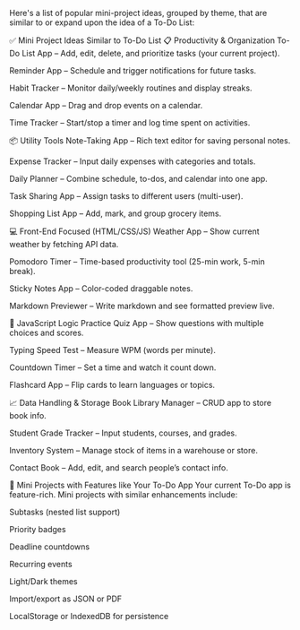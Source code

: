 Here's a list of popular mini-project ideas, grouped by theme, that are similar to or expand upon the idea of a To-Do List:

✅ Mini Project Ideas Similar to To-Do List
📋 Productivity & Organization
To-Do List App – Add, edit, delete, and prioritize tasks (your current project).

Reminder App – Schedule and trigger notifications for future tasks.

Habit Tracker – Monitor daily/weekly routines and display streaks.

Calendar App – Drag and drop events on a calendar.

Time Tracker – Start/stop a timer and log time spent on activities.

📦 Utility Tools
Note-Taking App – Rich text editor for saving personal notes.

Expense Tracker – Input daily expenses with categories and totals.

Daily Planner – Combine schedule, to-dos, and calendar into one app.

Task Sharing App – Assign tasks to different users (multi-user).

Shopping List App – Add, mark, and group grocery items.

💻 Front-End Focused (HTML/CSS/JS)
Weather App – Show current weather by fetching API data.

Pomodoro Timer – Time-based productivity tool (25-min work, 5-min break).

Sticky Notes App – Color-coded draggable notes.

Markdown Previewer – Write markdown and see formatted preview live.

🧠 JavaScript Logic Practice
Quiz App – Show questions with multiple choices and scores.

Typing Speed Test – Measure WPM (words per minute).

Countdown Timer – Set a time and watch it count down.

Flashcard App – Flip cards to learn languages or topics.

📈 Data Handling & Storage
Book Library Manager – CRUD app to store book info.

Student Grade Tracker – Input students, courses, and grades.

Inventory System – Manage stock of items in a warehouse or store.

Contact Book – Add, edit, and search people’s contact info.

🧩 Mini Projects with Features like Your To-Do App
Your current To-Do app is feature-rich. Mini projects with similar enhancements include:

Subtasks (nested list support)

Priority badges

Deadline countdowns

Recurring events

Light/Dark themes

Import/export as JSON or PDF

LocalStorage or IndexedDB for persistence

